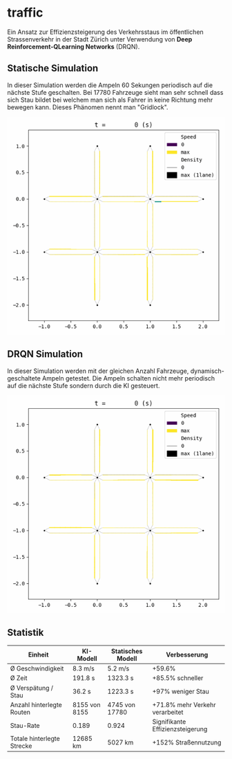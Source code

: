 # traffic

Ein Ansatz zur Effizienzsteigerung des Verkehrsstaus im öffentlichen Strassenverkehr in der Stadt Zürich unter Verwendung von **Deep Reinforcement-QLearning Networks** (DRQN).


## Statische Simulation

In dieser Simulation werden die Ampeln 60 Sekungen periodisch auf die nächste Stufe geschalten. Bei 17780 Fahrzeuge sieht man sehr schnell dass sich Stau bildet bei welchem man sich als Fahrer in keine Richtung mehr bewegen kann. Dieses Phänomen nennt man "Gridlock".

![gif](https://raw.githubusercontent.com/timosarkar/traffic/refs/heads/master/out-static/anim_network1.gif)


## DRQN Simulation

In dieser Simulation werden mit der gleichen Anzahl Fahrzeuge, dynamisch-geschaltete Ampeln getestet. Die Ampeln schalten nicht mehr periodisch auf die nächste Stufe sondern durch die KI gesteuert.

![gif](https://raw.githubusercontent.com/timosarkar/traffic/refs/heads/master/out-drl/anim_network1.gif)


## Statistik

| **Einheit**                     | **KI-Modell**     | **Statisches Modell**        | **Verbesserung**                        |
|--------------------------------|-------------------|-------------------------------|------------------------------------------|
| Ø Geschwindigkeit              | 8.3 m/s           | 5.2 m/s                       | +59.6%                                   |
| Ø Zeit                         | 191.8 s           | 1323.3 s                      | +85.5% schneller                         |
| Ø Verspätung / Stau            | 36.2 s            | 1223.3 s                      | +97% weniger Stau                        |
| Anzahl hinterlegte Routen      | 8155 von 8155     | 4745 von 17780                | +71.8% mehr Verkehr verarbeitet          |
| Stau-Rate                      | 0.189             | 0.924                         | Signifikante Effizienzsteigerung         |
| Totale hinterlegte Strecke     | 12685 km          | 5027 km                       | +152% Straßennutzung                     |
